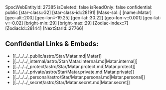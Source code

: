﻿---
location: [30.22,-19.25,200]
type: Star
tags:
- astro/Star

---
SpocWebEntityId: 27385
isDeleted: false
isReadOnly: false
confidential: public
[star-class::G2]
[star-class-id::28191]
[Mass-sol::]
[name::Matar]
[geo-alt::200]
[geo-lon::-19.25]
[geo-lat::30.22]
[geo-lon-v::0.001]
[geo-lat-v::-0.02]
[bright-min::29]
[bright-max::29]
[Zodiac-index::7]
[ZodiacId::28144]
[NextStarId::27766]



## Confidential Links & Embeds: 
- [[../../../_public/astro/Star/Matar.md|Matar]] 
- [[../../../_internal/astro/Star/Matar.internal.md|Matar.internal]] 
- [[../../../_protect/astro/Star/Matar.protect.md|Matar.protect]] 
- [[../../../_private/astro/Star/Matar.private.md|Matar.private]] 
- [[../../../_personal/astro/Star/Matar.personal.md|Matar.personal]] 
- [[../../../_secret/astro/Star/Matar.secret.md|Matar.secret]] 
